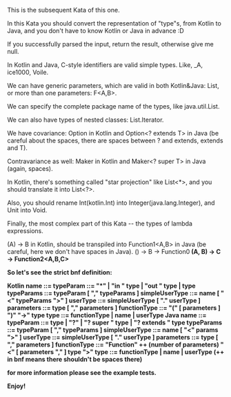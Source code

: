 This is the subsequent Kata of this one.

In this Kata you should convert the representation of "type"s, from Kotlin to Java, and you don't have to know Kotlin or Java in advance :D

If you successfully parsed the input, return the result, otherwise give me null.

In Kotlin and Java, C-style identifiers are valid simple types. Like, _A, ice1000, Voile.

We can have generic parameters, which are valid in both Kotlin&Java: List<String>, or more than one parameters: F<A,B>.

We can specify the complete package name of the types, like java.util.List<String>.

We can also have types of nested classes: List<Long>.Iterator<Long>.

We have covariance: Option<out T> in Kotlin and Option<? extends T> in Java (be careful about the spaces, there are spaces between ? and extends, extends and T).

Contravariance as well: Maker<in T> in Kotlin and Maker<? super T> in Java (again, spaces).

In Kotlin, there's something called "star projection" like List<*>, and you should translate it into List<?>.

Also, you should rename Int(kotlin.Int) into Integer(java.lang.Integer), and Unit into Void.

Finally, the most complex part of this Kata -- the types of lambda expressions.

(A) -> B in Kotlin, should be transpiled into Function1<A,B> in Java (be careful, here we don't have spaces in Java).
() -> B -> Function0<B>
(A, B) -> C -> Function2<A,B,C>

So let's see the strict bnf definition:

Kotlin
name           ::= <valid java identifier>
typeParam      ::= "*"
                 | "in " type
                 | "out " type
                 | type
typeParams     ::= typeParam [ "," typeParams ]
simpleUserType ::= name [ "<" typeParams ">" ]
userType       ::= simpleUserType [ "." userType ]
parameters     ::= type [ "," parameters ]
functionType   ::= "(" [ parameters ] ")" "->" type
type           ::= functionType
                 | name
                 | userType
Java
name           ::= <valid java identifier>
typeParam      ::= type
                 | "?"
                 | "? super " type
                 | "? extends " type
typeParams     ::= typeParam [ "," typeParams ]
simpleUserType ::= name [ "<" params ">" ]
userType       ::= simpleUserType [ "." userType ]
parameters     ::= type [ "," parameters ]
functionType   ::= "Function" ++ (number of parameters) "<" [ parameters "," ] type ">"
type           ::= functionType
                 | name
                 | userType
(++ in bnf means there shouldn't be spaces there)

for more information please see the example tests.

Enjoy!